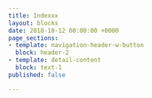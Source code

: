 ```yaml
---
title: Indexxx
layout: blocks
date: 2018-10-12 00:00:00 +0000
page_sections:
- template: navigation-header-w-button
  block: header-2
- template: detail-content
  block: text-1
published: false

---
```

